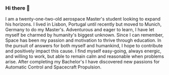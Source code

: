 ### Hi there 👋
I am a twenty-one-two-old aerospace Master's student looking to expand his horizons. I lived in Lisbon, Portugal until recently but moved to Munich, Germany to do my Master's. Adventurous and eager to learn, I have let myself be charmed by humanity's biggest unknown. Since I can remember, Space has been my passion and motivation to thrive through education. In the pursuit of answers for both myself and humankind, I hope to contribute and positively impact this cause. I find myself easy-going, always energic, and willing to work, but able to remain calm and reasonable when problems arise. After completing my Bachelor's I have discovered new passions for Automatic Control and Spacecraft Propulsion.
<!--
**Leo8ner/Leo8ner** is a ✨ _special_ ✨ repository because its `README.md` (this file) appears on your GitHub profile.

Here are some ideas to get you started:

- 🔭 I’m currently working on ...
- 🌱 I’m currently learning ...
- 👯 I’m looking to collaborate on ...
- 🤔 I’m looking for help with ...
- 💬 Ask me about ...
- 📫 How to reach me: ...
- 😄 Pronouns: ...
- ⚡ Fun fact: ...
-->
